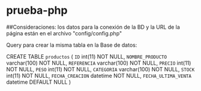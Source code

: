 # prueba-php

##Consideraciones:
los datos para la conexión de la BD y la URL de la página están en el archivo "config/config.php"


Query para crear la misma tabla en la Base de datos:

CREATE TABLE `productos` (
  `ID` int(11) NOT NULL,
  `NOMBRE_PRODUCTO` varchar(100) NOT NULL,
  `REFERENCIA` varchar(100) NOT NULL,
  `PRECIO` int(11) NOT NULL,
  `PESO` int(11) NOT NULL,
  `CATEGORIA` varchar(100) NOT NULL,
  `STOCK` int(11) NOT NULL,
  `FECHA_CREACION` datetime NOT NULL,
  `FECHA_ULTIMA_VENTA` datetime DEFAULT NULL
)
